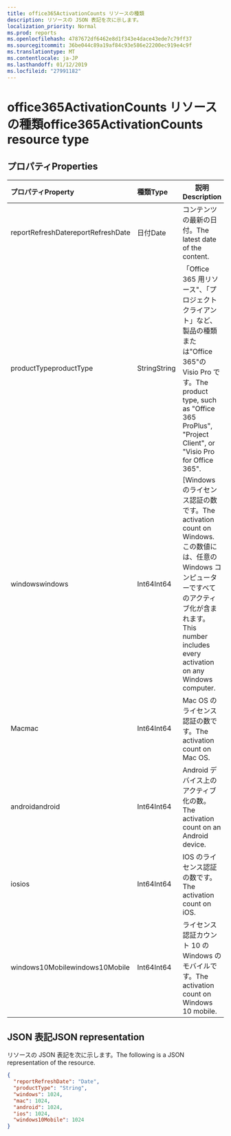 ```yaml
---
title: office365ActivationCounts リソースの種類
description: リソースの JSON 表記を次に示します。
localization_priority: Normal
ms.prod: reports
ms.openlocfilehash: 4787672df6462e8d1f343e4dace43ede7c79ff37
ms.sourcegitcommit: 36be044c89a19af84c93e586e22200ec919e4c9f
ms.translationtype: MT
ms.contentlocale: ja-JP
ms.lasthandoff: 01/12/2019
ms.locfileid: "27991182"
---
```

# <a name="office365activationcounts-resource-type"></a><span data-ttu-id="b5617-103">office365ActivationCounts リソースの種類</span><span class="sxs-lookup"><span data-stu-id="b5617-103">office365ActivationCounts resource type</span></span>

## <a name="properties"></a><span data-ttu-id="b5617-104">プロパティ</span><span class="sxs-lookup"><span data-stu-id="b5617-104">Properties</span></span>

| <span data-ttu-id="b5617-105">プロパティ</span><span class="sxs-lookup"><span data-stu-id="b5617-105">Property</span></span>          | <span data-ttu-id="b5617-106">種類</span><span class="sxs-lookup"><span data-stu-id="b5617-106">Type</span></span>   | <span data-ttu-id="b5617-107">説明</span><span class="sxs-lookup"><span data-stu-id="b5617-107">Description</span></span>                              |
| :---------------- | :----- | ---------------------------------------- |
| <span data-ttu-id="b5617-108">reportRefreshDate</span><span class="sxs-lookup"><span data-stu-id="b5617-108">reportRefreshDate</span></span> | <span data-ttu-id="b5617-109">日付</span><span class="sxs-lookup"><span data-stu-id="b5617-109">Date</span></span>   | <span data-ttu-id="b5617-110">コンテンツの最新の日付。</span><span class="sxs-lookup"><span data-stu-id="b5617-110">The latest date of the content.</span></span>          |
| <span data-ttu-id="b5617-111">productType</span><span class="sxs-lookup"><span data-stu-id="b5617-111">productType</span></span>       | <span data-ttu-id="b5617-112">String</span><span class="sxs-lookup"><span data-stu-id="b5617-112">String</span></span> | <span data-ttu-id="b5617-113">「Office 365 用リソース"、「プロジェクト クライアント」など、製品の種類または"Office 365"の Visio Pro です。</span><span class="sxs-lookup"><span data-stu-id="b5617-113">The product type, such as "Office 365 ProPlus", "Project Client", or "Visio Pro for Office 365".</span></span> |
| <span data-ttu-id="b5617-114">windows</span><span class="sxs-lookup"><span data-stu-id="b5617-114">windows</span></span>           | <span data-ttu-id="b5617-115">Int64</span><span class="sxs-lookup"><span data-stu-id="b5617-115">Int64</span></span>  | <span data-ttu-id="b5617-116">[Windows のライセンス認証の数です。</span><span class="sxs-lookup"><span data-stu-id="b5617-116">The activation count on Windows.</span></span> <span data-ttu-id="b5617-117">この数値には、任意の Windows コンピューターですべてのアクティブ化が含まれます。</span><span class="sxs-lookup"><span data-stu-id="b5617-117">This number includes every activation on any Windows computer.</span></span> |
| <span data-ttu-id="b5617-118">Mac</span><span class="sxs-lookup"><span data-stu-id="b5617-118">mac</span></span>               | <span data-ttu-id="b5617-119">Int64</span><span class="sxs-lookup"><span data-stu-id="b5617-119">Int64</span></span>  | <span data-ttu-id="b5617-120">Mac OS のライセンス認証の数です。</span><span class="sxs-lookup"><span data-stu-id="b5617-120">The activation count on Mac OS.</span></span>          |
| <span data-ttu-id="b5617-121">android</span><span class="sxs-lookup"><span data-stu-id="b5617-121">android</span></span>           | <span data-ttu-id="b5617-122">Int64</span><span class="sxs-lookup"><span data-stu-id="b5617-122">Int64</span></span>  | <span data-ttu-id="b5617-123">Android デバイス上のアクティブ化の数。</span><span class="sxs-lookup"><span data-stu-id="b5617-123">The activation count on an Android device.</span></span>  |
| <span data-ttu-id="b5617-124">ios</span><span class="sxs-lookup"><span data-stu-id="b5617-124">ios</span></span>               | <span data-ttu-id="b5617-125">Int64</span><span class="sxs-lookup"><span data-stu-id="b5617-125">Int64</span></span>  | <span data-ttu-id="b5617-126">IOS のライセンス認証の数です。</span><span class="sxs-lookup"><span data-stu-id="b5617-126">The activation count on iOS.</span></span>             |
| <span data-ttu-id="b5617-127">windows10Mobile</span><span class="sxs-lookup"><span data-stu-id="b5617-127">windows10Mobile</span></span>   | <span data-ttu-id="b5617-128">Int64</span><span class="sxs-lookup"><span data-stu-id="b5617-128">Int64</span></span>  | <span data-ttu-id="b5617-129">ライセンス認証カウント 10 の Windows のモバイルです。</span><span class="sxs-lookup"><span data-stu-id="b5617-129">The activation count on Windows 10 mobile.</span></span> |

## <a name="json-representation"></a><span data-ttu-id="b5617-130">JSON 表記</span><span class="sxs-lookup"><span data-stu-id="b5617-130">JSON representation</span></span>

<span data-ttu-id="b5617-131">リソースの JSON 表記を次に示します。</span><span class="sxs-lookup"><span data-stu-id="b5617-131">The following is a JSON representation of the resource.</span></span>

<!-- {
  "blockType": "resource",
  "@odata.type": "microsoft.graph.office365ActivationCounts"
} -->

```json
{
  "reportRefreshDate": "Date", 
  "productType": "String", 
  "windows": 1024, 
  "mac": 1024, 
  "android": 1024, 
  "ios": 1024, 
  "windows10Mobile": 1024
}
```
